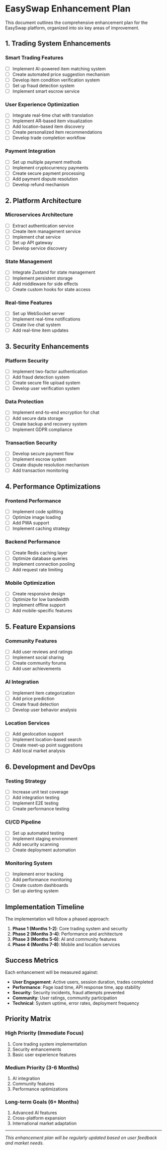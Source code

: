 # EasySwap Enhancement Plan

This document outlines the comprehensive enhancement plan for the EasySwap platform, organized into six key areas of improvement.

## 1. Trading System Enhancements

### Smart Trading Features
- [ ] Implement AI-powered item matching system
- [ ] Create automated price suggestion mechanism
- [ ] Develop item condition verification system
- [ ] Set up fraud detection system
- [ ] Implement smart escrow service

### User Experience Optimization
- [ ] Integrate real-time chat with translation
- [ ] Implement AR-based item visualization
- [ ] Add location-based item discovery
- [ ] Create personalized item recommendations
- [ ] Develop trade completion workflow

### Payment Integration
- [ ] Set up multiple payment methods
- [ ] Implement cryptocurrency payments
- [ ] Create secure payment processing
- [ ] Add payment dispute resolution
- [ ] Develop refund mechanism

## 2. Platform Architecture

### Microservices Architecture
- [ ] Extract authentication service
- [ ] Create item management service
- [ ] Implement chat service
- [ ] Set up API gateway
- [ ] Develop service discovery

### State Management
- [ ] Integrate Zustand for state management
- [ ] Implement persistent storage
- [ ] Add middleware for side effects
- [ ] Create custom hooks for state access

### Real-time Features
- [ ] Set up WebSocket server
- [ ] Implement real-time notifications
- [ ] Create live chat system
- [ ] Add real-time item updates

## 3. Security Enhancements

### Platform Security
- [ ] Implement two-factor authentication
- [ ] Add fraud detection system
- [ ] Create secure file upload system
- [ ] Develop user verification system

### Data Protection
- [ ] Implement end-to-end encryption for chat
- [ ] Add secure data storage
- [ ] Create backup and recovery system
- [ ] Implement GDPR compliance

### Transaction Security
- [ ] Develop secure payment flow
- [ ] Implement escrow system
- [ ] Create dispute resolution mechanism
- [ ] Add transaction monitoring

## 4. Performance Optimizations

### Frontend Performance
- [ ] Implement code splitting
- [ ] Optimize image loading
- [ ] Add PWA support
- [ ] Implement caching strategy

### Backend Performance
- [ ] Create Redis caching layer
- [ ] Optimize database queries
- [ ] Implement connection pooling
- [ ] Add request rate limiting

### Mobile Optimization
- [ ] Create responsive design
- [ ] Optimize for low bandwidth
- [ ] Implement offline support
- [ ] Add mobile-specific features

## 5. Feature Expansions

### Community Features
- [ ] Add user reviews and ratings
- [ ] Implement social sharing
- [ ] Create community forums
- [ ] Add user achievements

### AI Integration
- [ ] Implement item categorization
- [ ] Add price prediction
- [ ] Create fraud detection
- [ ] Develop user behavior analysis

### Location Services
- [ ] Add geolocation support
- [ ] Implement location-based search
- [ ] Create meet-up point suggestions
- [ ] Add local market analysis

## 6. Development and DevOps

### Testing Strategy
- [ ] Increase unit test coverage
- [ ] Add integration testing
- [ ] Implement E2E testing
- [ ] Create performance testing

### CI/CD Pipeline
- [ ] Set up automated testing
- [ ] Implement staging environment
- [ ] Add security scanning
- [ ] Create deployment automation

### Monitoring System
- [ ] Implement error tracking
- [ ] Add performance monitoring
- [ ] Create custom dashboards
- [ ] Set up alerting system

## Implementation Timeline

The implementation will follow a phased approach:

1. **Phase 1 (Months 1-2)**: Core trading system and security
2. **Phase 2 (Months 3-4)**: Performance and architecture
3. **Phase 3 (Months 5-6)**: AI and community features
4. **Phase 4 (Months 7-8)**: Mobile and location services

## Success Metrics

Each enhancement will be measured against:

- **User Engagement**: Active users, session duration, trades completed
- **Performance**: Page load time, API response time, app stability
- **Security**: Security incidents, fraud attempts prevented
- **Community**: User ratings, community participation
- **Technical**: System uptime, error rates, deployment frequency

## Priority Matrix

### High Priority (Immediate Focus)
1. Core trading system implementation
2. Security enhancements
3. Basic user experience features

### Medium Priority (3-6 Months)
1. AI integration
2. Community features
3. Performance optimizations

### Long-term Goals (6+ Months)
1. Advanced AI features
2. Cross-platform expansion
3. International market adaptation

---

*This enhancement plan will be regularly updated based on user feedback and market needs.* 